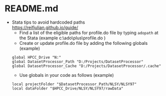 # README.md

* Stata tips to avoid hardcoded paths  
https://reifjulian.github.io/guide/
    * Find a list of the eligible paths for profile.do file by typing `adopath` at the Stata (example c:\ado\plus\profile.do )
    * Create or update profile.do file by adding the following globals (example)
    ```
    global HPCC_Drive "N:"
    global DatasetProcessor_Path "D:/Projects/DatasetProcessor"
    global DatasetProcessor_Cache "D:/Projects/DatasetProcessor/.cache"
    ```
    * Use globals in your code as follows (example)
    ```
    local projectFolder "$DatasetProcessor_Path/NLSY/NLSY97"
    local dataFolder "$HPCC_Drive/NLSY/NLSY97/rawData"
